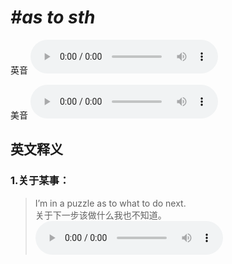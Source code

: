 # ***\#as to sth*** 
英音
<audio src="./media/as to sth1_AAC.aac" controls="controls"></audio>

美音
<audio src="./media/as to sth2_AAC.aac" controls="controls"></audio>



  

英文释义
---
### 1.**关于某事：**  

 > I’m in a puzzle as to what to do next.  
 > 关于下一步该做什么我也不知道。    
<audio src="./media/9-as.aac" controls="controls"></audio>


